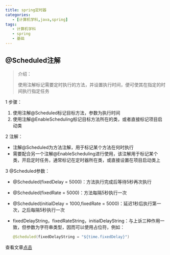 ```yaml
---
title: spring定时器
categories:
   - [计算机学科,java,spring]
tags:
   - 计算机学科
   - spring
   - 基础
---
```


## @Scheduled注解

>  介绍：
>
>  使用注解标记需要定时执行的方法，并设置执行时间，便可使其在指定的时间执行指定任务

1 步骤：

1.  使用注解@Scheduled标记目标方法，参数为执行时间
2.  使用注解@EnableScheduling标记目标方法所在的类，或者直接标记项目启动类

2 注解：

-  注解@Scheduled为方法注解，用于标记某个方法在何时执行
-  需要配合另一个注解@EnableScheduling进行使用，该注解用于标记某个类，开启定时任务，通常标记在定时器所在类，或直接设置在项目启动类上

3 @Scheduled参数：

-  @Scheduled(fixedDelay =  5000)：方法执行完成后等待5秒再次执行

-  @Scheduled(fixedRate = 5000)：方法每隔5秒执行一次

-  @Scheduled(initialDelay = 1000,fixedRate = 5000)：延迟1秒后执行第一次，之后每隔5秒执行一次

-  fixedDelayString，fixedRateString，initialDelayString：与上诉三种作用一致，但参数为字符串类型，因而可以使用占位符，例如：

   ```java
   @Scheduled(fixedDelayString = "${time.fixedDelay}")
   ```


查看文章[点击](https://blog.csdn.net/qq_41570658/article/details/118524520) 